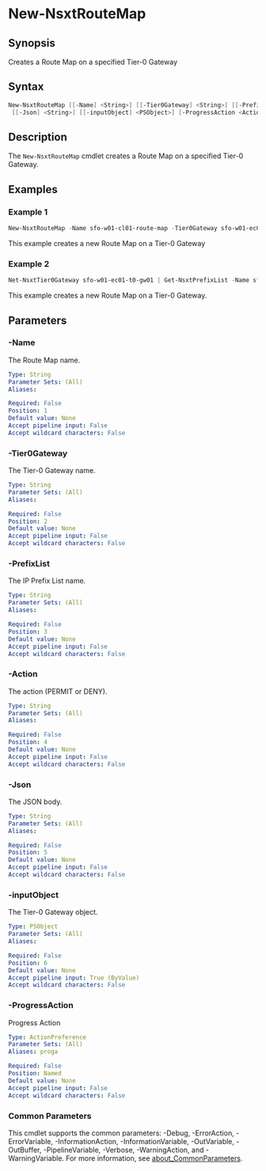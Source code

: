 # New-NsxtRouteMap

## Synopsis

Creates a Route Map on a specified Tier-0 Gateway

## Syntax

```powershell
New-NsxtRouteMap [[-Name] <String>] [[-Tier0Gateway] <String>] [[-PrefixList] <String>] [[-Action] <String>]
 [[-Json] <String>] [[-inputObject] <PSObject>] [-ProgressAction <ActionPreference>] [<CommonParameters>]
```

## Description

The `New-NsxtRouteMap` cmdlet creates a Route Map on a specified Tier-0 Gateway.

## Examples

### Example 1

```powershell
New-NsxtRouteMap -Name sfo-w01-cl01-route-map -Tier0Gateway sfo-w01-ec01-t0-gw01 -PrefixList sfo-w01-ec01-prefix-list
```

This example creates a new Route Map on a Tier-0 Gateway

### Example 2

```powershell
Net-NsxtTier0Gateway sfo-w01-ec01-t0-gw01 | Get-NsxtPrefixList -Name sfo-w01-ec01-prefix-list | New-NsxtRouteMap -Name sfo-w01-cl01-route-map
```

This example creates a new Route Map on a Tier-0 Gateway.

## Parameters

### -Name

The Route Map name.

```yaml
Type: String
Parameter Sets: (All)
Aliases:

Required: False
Position: 1
Default value: None
Accept pipeline input: False
Accept wildcard characters: False
```

### -Tier0Gateway

The Tier-0 Gateway name.

```yaml
Type: String
Parameter Sets: (All)
Aliases:

Required: False
Position: 2
Default value: None
Accept pipeline input: False
Accept wildcard characters: False
```

### -PrefixList

The IP Prefix List name.

```yaml
Type: String
Parameter Sets: (All)
Aliases:

Required: False
Position: 3
Default value: None
Accept pipeline input: False
Accept wildcard characters: False
```

### -Action

The action (PERMIT or DENY).

```yaml
Type: String
Parameter Sets: (All)
Aliases:

Required: False
Position: 4
Default value: None
Accept pipeline input: False
Accept wildcard characters: False
```

### -Json

The JSON body.

```yaml
Type: String
Parameter Sets: (All)
Aliases:

Required: False
Position: 5
Default value: None
Accept pipeline input: False
Accept wildcard characters: False
```

### -inputObject

The Tier-0 Gateway object.

```yaml
Type: PSObject
Parameter Sets: (All)
Aliases:

Required: False
Position: 6
Default value: None
Accept pipeline input: True (ByValue)
Accept wildcard characters: False
```

### -ProgressAction

Progress Action

```yaml
Type: ActionPreference
Parameter Sets: (All)
Aliases: proga

Required: False
Position: Named
Default value: None
Accept pipeline input: False
Accept wildcard characters: False
```

### Common Parameters

This cmdlet supports the common parameters: -Debug, -ErrorAction, -ErrorVariable, -InformationAction, -InformationVariable, -OutVariable, -OutBuffer, -PipelineVariable, -Verbose, -WarningAction, and -WarningVariable. For more information, see [about_CommonParameters](http://go.microsoft.com/fwlink/?LinkID=113216).
